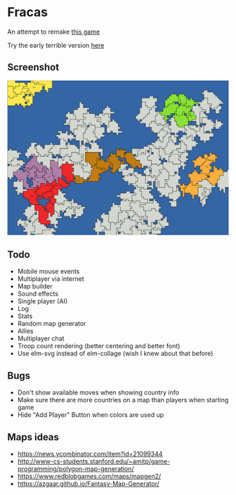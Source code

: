 # Fracas

An attempt to remake [this game](http://www.smozzie.com/fracas.html)

Try the early terrible version [here](http://fracas.caseyhoward.net)

## Screenshot

![gameboard](./docs/gameboard.png)


## Todo

- Mobile mouse events
- Multiplayer via internet
- Map builder
- Sound effects
- Single player (AI)
- Log
- Stats
- Random map generator
- Allies
- Multiplayer chat
- Troop count rendering (better centering and better font)
- Use elm-svg instead of elm-collage (wish I knew about that before)


## Bugs
- Don't show available moves when showing country info
- Make sure there are more countries on a map than players when starting game
- Hide "Add Player" Button when colors are used up

## Maps ideas

- https://news.ycombinator.com/item?id=21099344
- http://www-cs-students.stanford.edu/~amitp/game-programming/polygon-map-generation/
- https://www.redblobgames.com/maps/mapgen2/
- https://azgaar.github.io/Fantasy-Map-Generator/